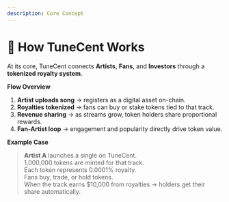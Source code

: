 ```yaml
---
description: Core Concept
---
```


# 🎵 How TuneCent Works

At its core, TuneCent connects **Artists**, **Fans**, and **Investors** through a **tokenized royalty system**.

**Flow Overview**

1. **Artist uploads song** → registers as a digital asset on-chain.
2. **Royalties tokenized** → fans can buy or stake tokens tied to that track.
3. **Revenue sharing** → as streams grow, token holders share proportional rewards.
4. **Fan-Artist loop** → engagement and popularity directly drive token value.

**Example Case**

> **Artist A** launches a single on TuneCent.\
> 1,000,000 tokens are minted for that track.\
> Each token represents 0.0001% royalty.\
> Fans buy, trade, or hold tokens.\
> When the track earns $10,000 from royalties → holders get their share automatically.
